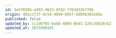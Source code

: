 ```yaml
---
id: 3e5f036b-a493-4823-8f42-f763d32b7f0b
origin: 481cc737-dc5d-4b89-b65f-6d85b302eb8a
published: false
updated_by: cc1d6f85-bab6-480d-8bd1-226c3d628cb2
updated_at: 1673998191
---
```

